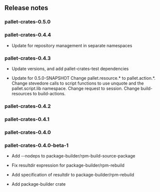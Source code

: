 ## Release notes


### pallet-crates-0.5.0


### pallet-crates-0.4.4

- Update for repository management in separate namespaces


### pallet-crates-0.4.3

- Update versions, and add pallet-crates-test dependencies

- Update for 0.5.0-SNAPSHOT
  Change pallet.resource.\* to pallet.action.\*. Change stevedore calls to
  script functions to use unquote and the pallet.script.lib namespace. 
  Change request to session.  Change build-resources to build-actions.


### pallet-crates-0.4.2


### pallet-crates-0.4.1


### pallet-crates-0.4.0


### pallet-crates-0.4.0-beta-1

- Add --nodeps to package-builder/rpm-build-source-package

- Fix resultdir expression for package-builder/rpm-rebuild

- Add specification of resultdir to package-builder/rpm-rebuild

- Add package-builder crate


